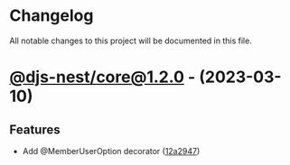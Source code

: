 # Changelog
All notable changes to this project will be documented in this file.

# [@djs-nest/core@1.2.0](https://github.com/djs-nest/djs-nest/compare/@djs-nest/core@1.1.2...@djs-nest/core@1.2.0) - (2023-03-10)

## Features

- Add @MemberUserOption decorator ([12a2947](https://github.com/djs-nest/djs-nest/commit/12a29479e2a7b71e5d9121ec3a9775fee57b9cd7))

